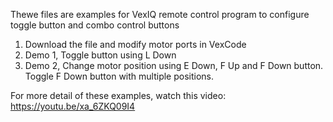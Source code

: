 Thewe files are examples for VexIQ remote control program to configure toggle button and combo control buttons

1. Download the file and modify motor ports in VexCode
2. Demo 1, Toggle button using L Down
3. Demo 2, Change motor position using E Down, F Up and F Down button. Toggle F Down button with multiple positions.

For more detail of these examples, watch this video: https://youtu.be/xa_6ZKQ09I4
